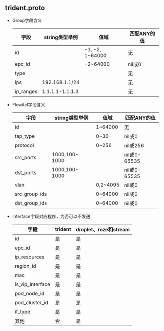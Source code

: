 trident.proto
-------------

* Group字段含义

     字段      | string类型举例        | 值域            | 匹配ANY的值
     ----------|-----------------------|-----------------|-------------
     id        |                       | -1, -2, 1~64000 | 无
     epc_id    |                       | -2~64000        | nil或0
     type      |                       |                 | 无
     ips       | 192.168.1.1/24        |                 | 无
     ip_ranges | 1.1.1.1-1.1.1.3       |                 | 无

* FlowAcl字段含义

     字段           | string类型举例        | 值域         | 匹配ANY的值
     ---------------|-----------------------|--------------|----------------
     id             |                       | 1~64000      | 无
     tap_type       |                       | 0~30         | nil或0
     protocol       |                       | 0~256        | nil或256
     src_ports      | 1000,100-1000         |              | nil或0-65535
     dst_ports      | 1000,100-1000         |              | nil或0-65535
     vlan           |                       | 0,2~4095     | nil或0
     src_group_ids  |                       | 0~64000      | nil或0
     dst_group_ids  |                       | 0~64000      | nil或0

* Interface字段对应程序，为否可以不发送

     字段             | trident | droplet、roze和stream
     -----------------|---------|------------------------
     id               | 是      | 是
     epc_id           | 是      | 是
     ip_resources     | 是      | 是
     region_id        | 是      | 是
     mac              | 是      | 是
     is_vip_interface | 是      | 是
     pod_node_id      | 是      | 是
     pod_cluster_id   | 是      | 是
     if_type          | 是      | 是
     其他             | 否      | 是
